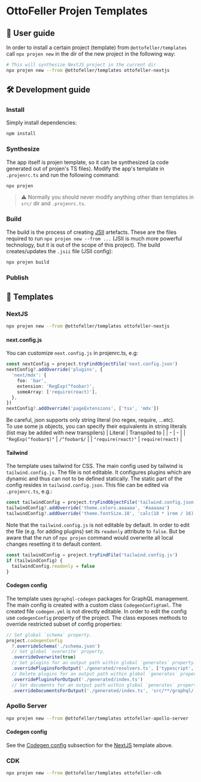 # OttoFeller Projen Templates

## 📀 User guide

In order to install a certain project (template) from `@ottofeller/templates` call `npx projen new` in the dir of the new project in the following way:

```sh
# This will synthesize NextJS project in the current dir
npx projen new --from @ottofeller/templates ottofeller-nextjs
```

## 🛠 Development guide

### Install

Simply install dependencies:

```sh
npm install
```

### Synthesize

The app itself is projen template, so it can be synthesized (a code generated out of projen's TS files). Modify the app's template in `.projenrc.ts` and run the following command:

```sh
npx projen
```

> :warning: Normally you should never modify anything other than templates in `src/` dir and `.projenrc.ts`.

### Build

The build is the process of creating [JSII](https://github.com/aws/jsii) artefacts. These are the files required to run `npx projen new --from ...` (JSII is much more powerful technology, but it is out of the scope of this project). The build creates/updates the `.jsii` file (JSII config):

```sh
npx projen build
```

### Publish

## 🧩 Templates

### NextJS

```sh
npx projen new --from @ottofeller/templates ottofeller-nextjs
```

#### next.config.js

You can customize `next.config.js` in projenrc.ts, e.g:

```typescript
const nextConfig = project.tryFindObjectFile('next.config.json')
nextConfig?.addOverride('plugins', {
  'next/mdx': {
    foo: 'bar',
    extension: 'RegExp(^foobar)',
    someArray: ['require(react)'],
  },
})
nextConfig?.addOverride('pageExtensions', ['tsx', 'mdx'])
```

Be careful, json supports only string literal (no regex, require, ...etc). <br>
To use some js objects, you can specify their equivalents in string literals (list may be added with new transpilers)
| Literal | Transpiled to |
| - | - |
| `"RegExp(^foobar$)"` | `/^foobar$/` |
| `"require(react)"` | `require(react)` |

#### Tailwind

The template uses tailwind for CSS. The main config used by tailwind is `tailwind.config.js`. The file is not editable. It configures plugins which are dynamic and thus can not to be defined statically. The static part of the config resides in `tailwind.config.json`. This file can be edited via `.projenrc.ts`, e.g.:

```typescript
const tailwindConfig = project.tryFindObjectFile('tailwind.config.json')
tailwindConfig?.addOverride('theme.colors.aaaaaa', '#aaaaaa')
tailwindConfig?.addOverride('theme.fontSize.18', 'calc(18 * 1rem / 16)')
```

Note that the `tailwind.config.js` is not editable by default. In order to edit the file (e.g. for adding plugins) set its `readonly` attribute to `false`. But be aware that the run of `npx projen` command would overwrite all local changes resetting it to default content.

```typescript
const tailwindConfig = project.tryFindFile('tailwind.config.js')
if (tailwindConfig) {
  tailwindConfig.readonly = false
}
```

#### Codegen config

The template uses `@graphql-codegen` packages for GraphQL management. The main config is created with a custom class `CodegenConfigYaml`. The created file `codegen.yml` is not directly editable. In order to edit the config use `codegenConfig` property of the project. The class exposes methods to override restricted subset of config properties:

```typescript
// Set global `schema` property.
project.codegenConfig
  ?.overrideSchema('./schema.json')
  // Set global `overwrite` property.
  .overrideOverwrite(true)
  // Set plugins for an output path within global `generates` property.
  .overridePluginsForOutput('./generated/resolvers.ts', ['typescript', 'typescript-resolvers'])
  // Delete plugins for an output path within global `generates` property.
  .overridePluginsForOutput('./generated/index.ts')
  // Set documents for an output path within global `generates` property.
  .overrideDocumentsForOutput('./generated/index.ts', 'src/**/graphql/!(*.generated).ts')
```

### Apollo Server

```sh
npx projen new --from @ottofeller/templates ottofeller-apollo-server
```

#### Codegen config

See the [Codegen config](#codegen-config) subsection for the [NextJS](#nextjs) template above.

### CDK

```sh
npx projen new --from @ottofeller/templates ottofeller-cdk
```
